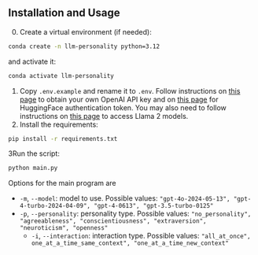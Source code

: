 ## Installation and Usage

0. Create a virtual environment (if needed):

```bash
conda create -n llm-personality python=3.12
```

and activate it:

```bash
conda activate llm-personality
```

1. Copy `.env.example` and rename it to `.env`. Follow instructions
   on [this page](https://platform.openai.com/docs/api-reference/authentication) to obtain your own OpenAI API key and
   on [this page](https://huggingface.co/docs/hub/security-tokens) for HuggingFace authentication token. You may also
   need to follow instructions on [this page](https://huggingface.co/meta-llama/Llama-2-7b-chat-hf) to access Llama 2
   models.
2. Install the requirements:

```bash
pip install -r requirements.txt
```

3Run the script:

```bash
python main.py
```

Options for the main program are

- `-m`, `--model`: model to use. Possible
  values: `"gpt-4o-2024-05-13", "gpt-4-turbo-2024-04-09", "gpt-4-0613", "gpt-3.5-turbo-0125"`
- `-p`, `--personality`: personality type. Possible
  values: `"no_personality", "agreeableness", "conscientiousness", "extraversion", "neuroticism", "openness"`
    - `-i`, `--interaction`: interaction type. Possible
      values: `"all_at_once", one_at_a_time_same_context", "one_at_a_time_new_context"`
